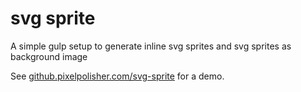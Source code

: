 # svg sprite
A simple gulp setup to generate inline svg sprites and svg sprites as background image

See [github.pixelpolisher.com/svg-sprite](http://github.pixelpolisher.com/svg-sprite) for a demo.
